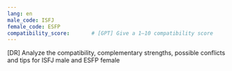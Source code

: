 ```yaml
---
lang: en
male_code: ISFJ
female_code: ESFP
compatibility_score:       # [GPT] Give a 1–10 compatibility score
---
```


[DR] Analyze the compatibility, complementary strengths, possible conflicts and tips for ISFJ male and ESFP female

